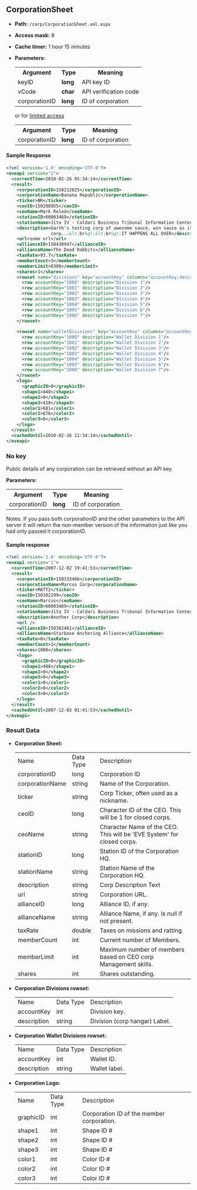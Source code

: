 ## CorporationSheet

* __Path:__ ``/corp/CorporationSheet.xml.aspx``
* __Access mask:__ 8
* __Cache timer:__ 1 hour 15 minutes
* __Parameters:__
    <table>
        <tbody>
            <tr>
                <th>Argument</th>
                <th>Type</th>
                <th>Meaning</th>
            </tr>
            <tr>
                <td>keyID</td>
                <td><strong>long</strong></td>
                <td>API key ID</td>
            </tr>
            <tr>
                <td>vCode</td>
                <td><strong>char</strong></td>
                <td>API verification code</td>
            </tr>
            <tr>
                <td>corporationID</td>
                <td><strong>long</strong></td>
                <td>ID of corporation</td>
            </tr>
        </tbody>
    </table>

    or for <a href="#no-key">limited access</a>

    <table>
        <tbody>
            <tr>
                <th>Argument</th>
                <th>Type</th>
                <th>Meaning</th>
            </tr>
            <tr>
                <td>corporationID</td>
                <td><strong>long</strong></td>
                <td>ID of corporation</td>
            </tr>
        </tbody>
    </table>

#### Sample Response

```xml
<?xml version='1.0' encoding='UTF-8'?>
<eveapi version="2">
  <currentTime>2010-02-26 05:34:14</currentTime>
  <result>
    <corporationID>150212025</corporationID>
    <corporationName>Banana Republic</corporationName>
    <ticker>BR</ticker>
    <ceoID>150208955</ceoID>
    <ceoName>Mark Roled</ceoName>
    <stationID>60003469</stationID>
    <stationName>Jita IV - Caldari Business Tribunal Information Center</stationName>
    <description>Garth's testing corp of awesome sauce, win sauce as it were. In this
                 corp...&lt;br&gt;&lt;br&gt;IT HAPPENS ALL OVER</description>
    <url>some url</url>
    <allianceID>150430947</allianceID>
    <allianceName>The Dead Rabbits</allianceName>
    <taxRate>93.7</taxRate>
    <memberCount>3</memberCount>
    <memberLimit>6300</memberLimit>
    <shares>1</shares>
    <rowset name="divisions" key="accountKey" columns="accountKey,description">
      <row accountKey="1000" description="Division 1"/>
      <row accountKey="1001" description="Division 2"/>
      <row accountKey="1002" description="Division 3"/>
      <row accountKey="1003" description="Division 4"/>
      <row accountKey="1004" description="Division 5"/>
      <row accountKey="1005" description="Division 6"/>
      <row accountKey="1006" description="Division 7"/>
    </rowset>
 
    <rowset name="walletDivisions" key="accountKey" columns="accountKey,description">
      <row accountKey="1000" description="Wallet Division 1"/>
      <row accountKey="1001" description="Wallet Division 2"/>
      <row accountKey="1002" description="Wallet Division 3"/>
      <row accountKey="1003" description="Wallet Division 4"/>
      <row accountKey="1004" description="Wallet Division 5"/>
      <row accountKey="1005" description="Wallet Division 6"/>
      <row accountKey="1006" description="Wallet Division 7"/>
    </rowset>
    <logo>
      <graphicID>0</graphicID>
      <shape1>448</shape1>
      <shape2>0</shape2>
      <shape3>418</shape3>
      <color1>681</color1>
      <color2>676</color2>
      <color3>0</color3>
    </logo>
  </result>
  <cachedUntil>2010-02-26 11:34:14</cachedUntil>
</eveapi>
```

### No key
Public details of any corporation can be retrieved without an API key.

__Parameters:__
<table>
        <tbody>
            <tr>
                <th>Argument</th>
                <th>Type</th>
                <th>Meaning</th>
            </tr>
            <tr>
                <td>corporationID</td>
                <td><strong>long</strong></td>
                <td>ID of corporation</td>
            </tr>
        </tbody>
    </table>

Notes.
If you pass both corporationID and the other parameters to the API server it will return the non-member version of the information just like you had only passed it corporationID.

#### Sample response

```xml
<?xml version='1.0' encoding='UTF-8'?>
<eveapi version="1">
  <currentTime>2007-12-02 19:41:53</currentTime>
  <result>
    <corporationID>150333466</corporationID>
    <corporationName>Marcus Corp</corporationName>
    <ticker>MATT2</ticker>
    <ceoID>150302299</ceoID>
    <ceoName>Marcus</ceoName>
    <stationID>60003469</stationID>
    <stationName>Jita IV - Caldari Business Tribunal Information Center</stationName>
    <description>Another Corp</description>
    <url />
    <allianceID>150382481</allianceID>
    <allianceName>Starbase Anchoring Alliance</allianceName>
    <taxRate>0</taxRate>
    <memberCount>1</memberCount>
    <shares>1000</shares>
    <logo>
      <graphicID>0</graphicID>
      <shape1>488</shape1>
      <shape2>0</shape2>
      <shape3>0</shape3>
      <color1>0</color1>
      <color2>0</color2>
      <color3>0</color3>
    </logo>
  </result>
  <cachedUntil>2007-12-03 01:41:53</cachedUntil>
</eveapi>
```

### Result Data

* __Corporation Sheet:__
    <table>
        <tbody>
            <tr>
                <td>Name</td>
                <td>Data Type</td>
                <td>Description</td>
            </tr>
            <tr>
                <td>corporationID</td>
                <td>long</td>
                <td>Corporation ID</td>
            </tr>
            <tr>
                <td>corporationName</td>
                <td>string</td>
                <td>Name of the Corporation.</td>
            </tr>
            <tr>
                <td>ticker</td>
                <td>string</td>
                <td>Corp Ticker, often used as a nickname.</td>
            </tr>
            <tr>
                <td>ceoID</td>
                <td>long</td>
                <td>Character ID of the CEO. This will be 1 for closed corps.</td>
            </tr>
            <tr>
                <td>ceoName</td>
                <td>string</td>
                <td>Character Name of the CEO. This will be 'EVE System' for closed corps.</td>
            </tr>
            <tr>
                <td>stationID</td>
                <td>long</td>
                <td>Station ID of the Corporation HQ.</td>
            </tr>
            <tr>
                <td>stationName</td>
                <td>string</td>
                <td>Station Name of the Corporation HQ.</td>
            </tr>
            <tr>
                <td>description</td>
                <td>string</td>
                <td>Corp Description Text</td>
            </tr>
            <tr>
                <td>url</td>
                <td>string</td>
                <td>Corporation URL.</td>
            </tr>
            <tr>
                <td>allianceID</td>
                <td>long</td>
                <td>Alliance ID, if any.</td>
            </tr>
            <tr>
                <td>allianceName</td>
                <td>string</td>
                <td>Alliance Name, if any. Is null if not present.</td>
            </tr>
            <tr>
                <td>taxRate</td>
                <td>double</td>
                <td>Taxes on missions and ratting.</td>
            </tr>
            <tr>
                <td>memberCount</td>
                <td>int</td>
                <td>Current number of Members.</td>
            </tr>
            <tr>
                <td>memberLimit</td>
                <td>int</td>
                <td>Maximum number of members based on CEO corp Management skills.</td>
            </tr>
            <tr>
                <td>shares</td>
                <td>int</td>
                <td>Shares outstanding.</td>
            </tr>
        </tbody>
    </table>

* __Corporation Divisions rowset:__
    <table>
        <tr>
            <td>Name</td>
            <td>Data Type</td>
            <td>Description</td>
         </tr>
         <tr>
             <td>accountKey</td>
             <td>int</td>
             <td>Division key.</td>
         </tr>
         <tr>
             <td>description</td>
             <td>string</td>
             <td>Division (corp hangar) Label.</td>
         </tr>
    </table>

* __Corporation Wallet Divisions rowset:__
    <table>
        <tr>
            <td>Name</td>
            <td>Data Type</td>
            <td>Description</td>
         </tr>
         <tr>
             <td>accountKey</td>
             <td>int</td>
             <td>Wallet ID.</td>
         </tr>
         <tr>
             <td>description</td>
             <td>string</td>
             <td>Wallet label.</td>
         </tr>
    </table>

* __Corporation Logo:__
    <table>
        <tr>
            <td>Name</td>
            <td>Data Type</td>
            <td>Description</td>
         </tr>
         <tr>
             <td>graphicID</td>
             <td>int</td>
             <td>Corporation ID of the member corporation.</td>
         </tr>
         <tr>
             <td>shape1</td>
             <td>int</td>
             <td>Shape ID #</td>
         </tr>
         <tr>
             <td>shape2</td>
             <td>int</td>
             <td>Shape ID #</td>
         </tr>
         <tr>
             <td>shape3</td>
             <td>int</td>
             <td>Shape ID #</td>
         </tr>
         <tr>
             <td>color1</td>
             <td>int</td>
             <td>Color ID #</td>
         </tr>
         <tr>
             <td>color2</td>
             <td>int</td>
             <td>Color ID #</td>
         </tr>
         <tr>
             <td>color3</td>
             <td>int</td>
             <td>Color ID #</td>
         </tr>
    </table>
